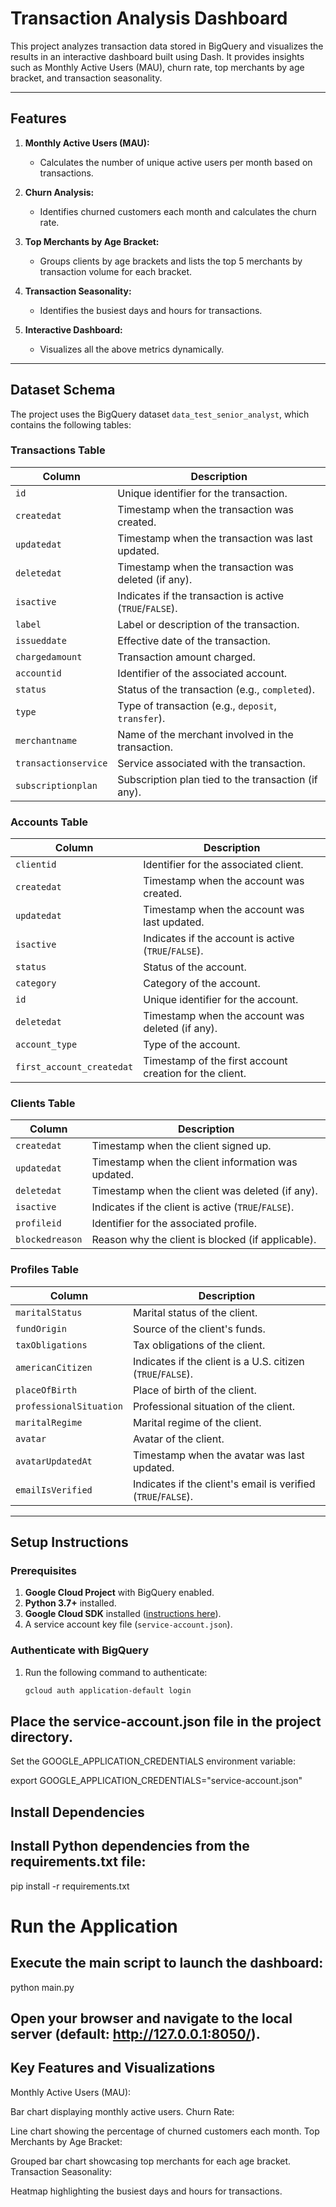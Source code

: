 # Transaction Analysis Dashboard

This project analyzes transaction data stored in BigQuery and visualizes the results in an interactive dashboard built using Dash. It provides insights such as Monthly Active Users (MAU), churn rate, top merchants by age bracket, and transaction seasonality.

---

## **Features**

1. **Monthly Active Users (MAU):**
   - Calculates the number of unique active users per month based on transactions.

2. **Churn Analysis:**
   - Identifies churned customers each month and calculates the churn rate.

3. **Top Merchants by Age Bracket:**
   - Groups clients by age brackets and lists the top 5 merchants by transaction volume for each bracket.

4. **Transaction Seasonality:**
   - Identifies the busiest days and hours for transactions.

5. **Interactive Dashboard:**
   - Visualizes all the above metrics dynamically.

---

## **Dataset Schema**

The project uses the BigQuery dataset `data_test_senior_analyst`, which contains the following tables:

### **Transactions Table**
| Column             | Description                                             |
|--------------------|---------------------------------------------------------|
| `id`               | Unique identifier for the transaction.                  |
| `createdat`        | Timestamp when the transaction was created.             |
| `updatedat`        | Timestamp when the transaction was last updated.        |
| `deletedat`        | Timestamp when the transaction was deleted (if any).    |
| `isactive`         | Indicates if the transaction is active (`TRUE`/`FALSE`).|
| `label`            | Label or description of the transaction.                |
| `issueddate`       | Effective date of the transaction.                      |
| `chargedamount`    | Transaction amount charged.                             |
| `accountid`        | Identifier of the associated account.                   |
| `status`           | Status of the transaction (e.g., `completed`).          |
| `type`             | Type of transaction (e.g., `deposit`, `transfer`).      |
| `merchantname`     | Name of the merchant involved in the transaction.       |
| `transactionservice` | Service associated with the transaction.              |
| `subscriptionplan` | Subscription plan tied to the transaction (if any).     |

### **Accounts Table**
| Column                  | Description                                               |
|-------------------------|-----------------------------------------------------------|
| `clientid`              | Identifier for the associated client.                     |
| `createdat`             | Timestamp when the account was created.                   |
| `updatedat`             | Timestamp when the account was last updated.              |
| `isactive`              | Indicates if the account is active (`TRUE`/`FALSE`).      |
| `status`                | Status of the account.                                    |
| `category`              | Category of the account.                                  |
| `id`                    | Unique identifier for the account.                        |
| `deletedat`             | Timestamp when the account was deleted (if any).          |
| `account_type`          | Type of the account.                                      |
| `first_account_createdat` | Timestamp of the first account creation for the client. |

### **Clients Table**
| Column          | Description                                         |
|-----------------|-----------------------------------------------------|
| `createdat`     | Timestamp when the client signed up.                |
| `updatedat`     | Timestamp when the client information was updated.  |
| `deletedat`     | Timestamp when the client was deleted (if any).     |
| `isactive`      | Indicates if the client is active (`TRUE`/`FALSE`). |
| `profileid`     | Identifier for the associated profile.              |
| `blockedreason` | Reason why the client is blocked (if applicable).   |

### **Profiles Table**
| Column                | Description                                            |
|-----------------------|--------------------------------------------------------|
| `maritalStatus`       | Marital status of the client.                          |
| `fundOrigin`          | Source of the client's funds.                          |
| `taxObligations`      | Tax obligations of the client.                         |
| `americanCitizen`     | Indicates if the client is a U.S. citizen (`TRUE`/`FALSE`). |
| `placeOfBirth`        | Place of birth of the client.                          |
| `professionalSituation` | Professional situation of the client.                |
| `maritalRegime`       | Marital regime of the client.                          |
| `avatar`              | Avatar of the client.                                  |
| `avatarUpdatedAt`     | Timestamp when the avatar was last updated.            |
| `emailIsVerified`     | Indicates if the client's email is verified (`TRUE`/`FALSE`). |

---

## **Setup Instructions**

### Prerequisites

1. **Google Cloud Project** with BigQuery enabled.
2. **Python 3.7+** installed.
3. **Google Cloud SDK** installed ([instructions here](https://cloud.google.com/sdk/docs/install)).
4. A service account key file (`service-account.json`).

### Authenticate with BigQuery

1. Run the following command to authenticate:
   ```bash
   gcloud auth application-default login
## Place the service-account.json file in the project directory.
Set the GOOGLE_APPLICATION_CREDENTIALS environment variable:

export GOOGLE_APPLICATION_CREDENTIALS="service-account.json"
## Install Dependencies
## Install Python dependencies from the requirements.txt file:


pip install -r requirements.txt
# Run the Application
## Execute the main script to launch the dashboard:


python main.py
 ##  Open your browser and navigate to the local server (default: http://127.0.0.1:8050/).
## Key Features and Visualizations
Monthly Active Users (MAU):

Bar chart displaying monthly active users.
Churn Rate:

Line chart showing the percentage of churned customers each month.
Top Merchants by Age Bracket:

Grouped bar chart showcasing top merchants for each age bracket.
Transaction Seasonality:

Heatmap highlighting the busiest days and hours for transactions.
